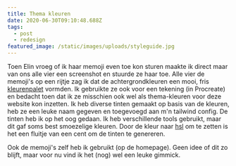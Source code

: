 ```yaml
---
title: Thema kleuren
date: 2020-06-30T09:10:48.688Z
tags:
  - post
  - redesign
featured_image: /static/images/uploads/styleguide.jpg
---
```

Toen Elin vroeg of ik haar memoji even toe kon sturen maakte ik direct maar van ons alle vier een screenshot en stuurde ze haar toe. Alle vier de memoji's op een rijtje zag ik dat de achtergrondkleuren een mooi, fris [kleurenpalet](https://coolors.co/fed9a2-dacefc-ffc5d4-c2ebfd) vormden. Ik gebruikte ze ook voor een tekening (in Procreate) en bedacht toen dat ik ze misschien ook wel als thema-kleuren voor deze website kon inzetten. Ik heb diverse tinten gemaakt op basis van de kleuren, heb ze een leuke naam gegeven en toegevoegd aan m'n tailwind config. De tinten heb ik op het oog gedaan. Ik heb verschillende tools gebruikt, maar dit gaf soms best smoezelige kleuren. Door de kleur naar [hsl](https://www.w3schools.com/colors/colors_hsl.asp) om te zetten is het een fluitje van een cent om de tinten te genereren.

Ook de memoji's zelf heb ik gebruikt (op de homepage). Geen idee of dit zo blijft, maar voor nu vind ik het (nog) wel een leuke gimmick.
